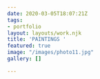 ```yaml
---
date: 2020-03-05T18:07:21Z
tags:
- portfolio
layout: layouts/work.njk
title: 'PAINTINGS '
featured: true
image: "/images/photo11.jpg"
gallery: []

---
```

